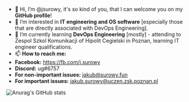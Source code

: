 - 👋 Hi, I’m @jsurowy, it's so kind of you, that I can welcome you on my <b>GitHub profile</b>!
- 👀 I’m interested in <b>IT engineering and OS software</b> [especially those that are directly associated with DevOps Engineering].
- 🌱 I’m currently learning <b>DevOps Engineering</b> [mostly] - attending to Zespol Szkol Komunikacji of Hipolit Cegielski in Poznan, learning IT engineer qualifications.
- 📫 <b>How to reach me:</b>
-  <b>Facebook:</b> https://fb.com/j.surowy
-  <b>Discord:</b> ug#6757
-  <b>For non-important issues:</b> jakub@surowy.fun
-  <b>For important issues:</b> jakub.surowy@uczen.zsk.poznan.pl


![Anurag's GitHub stats](https://github-readme-stats.vercel.app/api?username=jsurowy&show_icons=true&theme=synthwave)

<!---
jsurowy/jsurowy is a ✨ special ✨ repository because its `README.md` (this file) appears on your GitHub profile.
You can click the Preview link to take a look at your changes.
--->
